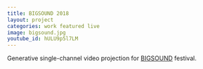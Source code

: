 ```yaml
---
title: BIGSOUND 2018
layout: project
categories: work featured live
image: bigsound.jpg
youtube_id: hULU9p5l7LM
---
```


Generative single-channel video projection for [BIGSOUND] festival.

[bigsound]: https://www.bigsound.org.au/conference/visual-arts-showcase
